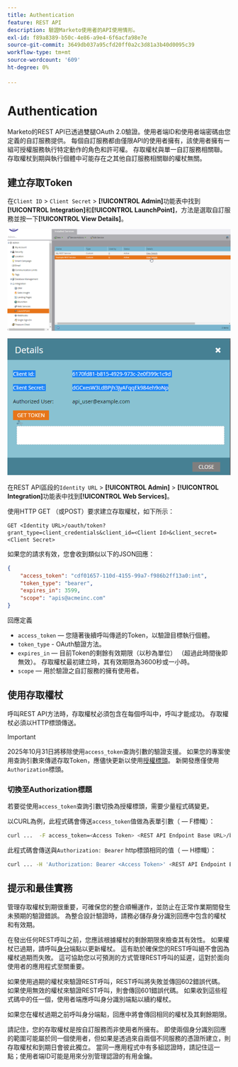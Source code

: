 ```yaml
---
title: Authentication
feature: REST API
description: 驗證Marketo使用者的API使用情形。
exl-id: f89a8389-b50c-4e86-a9e4-6f6acfa98e7e
source-git-commit: 3649db037a95cfd20ff0a2c3d81a3b40d0095c39
workflow-type: tm+mt
source-wordcount: '609'
ht-degree: 0%

---
```


# Authentication

Marketo的REST API已透過雙腿OAuth 2.0驗證。使用者端ID和使用者端密碼由您定義的自訂服務提供。 每個自訂服務都由僅限API的使用者擁有，該使用者擁有一組可授權服務執行特定動作的角色和許可權。 存取權杖與單一自訂服務相關聯。 存取權杖到期與執行個體中可能存在之其他自訂服務相關聯的權杖無關。

## 建立存取Token

在`Client ID` > `Client Secret` > **[!UICONTROL Admin]**&#x200B;功能表中找到&#x200B;**[!UICONTROL Integration]**&#x200B;和&#x200B;**[!UICONTROL LaunchPoint]**，方法是選取自訂服務並按一下&#x200B;**[!UICONTROL View Details]**。

![取得REST服務詳細資料](assets/authentication-service-view-details.png)

![啟動點認證](assets/admin-launchpoint-credentials.png)

在REST API區段的`Identity URL` > **[!UICONTROL Admin]** > **[!UICONTROL Integration]**&#x200B;功能表中找到&#x200B;**[!UICONTROL Web Services]**。

使用HTTP GET （或POST）要求建立存取權杖，如下所示：

```
GET <Identity URL>/oauth/token?grant_type=client_credentials&client_id=<Client Id>&client_secret=<Client Secret>
```

如果您的請求有效，您會收到類似以下的JSON回應：

```json
{
    "access_token": "cdf01657-110d-4155-99a7-f986b2ff13a0:int",
    "token_type": "bearer",
    "expires_in": 3599,
    "scope": "apis@acmeinc.com"
}
```

回應定義

- `access_token` — 您隨著後續呼叫傳遞的Token，以驗證目標執行個體。
- `token_type` - OAuth驗證方法。
- `expires_in` — 目前Token的剩餘有效期限（以秒為單位） （超過此時間後即無效）。 存取權杖最初建立時，其有效期限為3600秒或一小時。
- `scope` — 用於驗證之自訂服務的擁有使用者。

## 使用存取權杖

呼叫REST API方法時，存取權杖必須包含在每個呼叫中，呼叫才能成功。
存取權杖必須以HTTP標頭傳送。

>[!IMPORTANT]
>
>2025年10月31日將移除使用`access_token`查詢引數的驗證支援。 如果您的專案使用查詢引數來傳遞存取Token，應儘快更新以使用[授權標頭](https://experienceleague.adobe.com/en/docs/marketo-developer/marketo/rest/authentication#using-an-access-token)。 新開發應僅使用`Authorization`標頭。

### 切換至Authorization標題

若要從使用`access_token`查詢引數切換為授權標頭，需要少量程式碼變更。

以CURL為例，此程式碼會傳送`access_token`值做為表單引數（ — F標幟）：

```bash
curl ...  -F access_token=<Access Token> <REST API Endpoint Base URL>/bulk/v1/apiCall.json
```

此程式碼會傳送與`Authorization: Bearer` http標頭相同的值（ — H標幟）：

```bash
curl ... -H 'Authorization: Bearer <Access Token>' <REST API Endpoint Base URL>/bulk/v1/apiCall.json
```

## 提示和最佳實務

管理存取權杖到期很重要，可確保您的整合順暢運作，並防止在正常作業期間發生未預期的驗證錯誤。 為整合設計驗證時，請務必儲存身分識別回應中包含的權杖和有效期。

在發出任何REST呼叫之前，您應該根據權杖的剩餘期限來檢查其有效性。 如果權杖已過期，請呼叫[身分](https://developer.adobe.com/marketo-apis/api/identity/#tag/Identity/operation/identityUsingGET)端點以更新權杖。 這有助於確保您的REST呼叫絕不會因為權杖過期而失敗。 這可協助您以可預測的方式管理REST呼叫的延遲，這對於面向使用者的應用程式至關重要。

如果使用過期的權杖來驗證REST呼叫，REST呼叫將失敗並傳回602錯誤代碼。 如果使用無效的權杖來驗證REST呼叫，則會傳回601錯誤代碼。 如果收到這些程式碼中的任一個，使用者端應呼叫身分識別端點以續約權杖。

如果您在權杖過期之前呼叫身分端點，回應中將會傳回相同的權杖及其剩餘期限。

請記住，您的存取權杖是按自訂服務而非使用者所擁有。 即使兩個身分識別回應的範圍可能屬於同一個使用者，但如果是透過來自兩個不同服務的憑證所建立，則存取權杖和到期日會彼此獨立。 當同一應用程式中有多組認證時，請記住這一點；使用者端ID可能是用來分別管理認證的有用金鑰。
